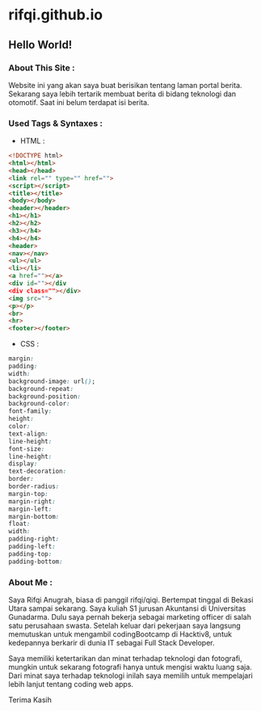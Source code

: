 # rifqi.github.io

## Hello World!

### About This Site :
<p>Website ini yang akan saya buat berisikan tentang laman portal berita. Sekarang saya lebih tertarik membuat berita di bidang teknologi dan otomotif. Saat ini belum terdapat isi berita.</p>

### Used Tags & Syntaxes :
- HTML :
```html
<!DOCTYPE html>
<html></html>
<head></head>
<link rel="" type="" href="">
<script></script>
<title></title>
<body></body>
<header></header>
<h1></h1>
<h2></h2>
<h3></h4>
<h4></h4>
<header>
<nav></nav>
<ul></ul>
<li></li>
<a href=""></a>
<div id=""></div
<div class=""></div>
<img src="">
<p></p>
<br>
<hr>
<footer></footer>
```
    
- CSS :

```css
margin:
padding:
width: 
background-image: url();
background-repeat:
background-position:
background-color:
font-family:
height:
color:
text-align:
line-height:
font-size:
line-height:
display: 
text-decoration:
border:
border-radius:
margin-top:
margin-right:
margin-left:
margin-bottom:
float:
width:
padding-right:
padding-left:
padding-top:
padding-bottom:
```

### About Me :
<p>Saya Rifqi Anugrah, biasa di panggil rifqi/qiqi. Bertempat tinggal di Bekasi Utara sampai sekarang. Saya kuliah S1 jurusan Akuntansi di Universitas Gunadarma. Dulu saya pernah bekerja sebagai marketing officer di salah satu perusahaan swasta. Setelah keluar dari pekerjaan saya langsung memutuskan untuk mengambil codingBootcamp di Hacktiv8, untuk kedepannya berkarir di dunia IT sebagai Full Stack Developer.</p>

<p>Saya memiliki ketertarikan dan minat terhadap teknologi dan fotografi, mungkin untuk sekarang fotografi hanya untuk mengisi waktu luang saja. Dari minat saya terhadap teknologi inilah saya memilih untuk mempelajari lebih lanjut tentang coding web apps.</p>

<p>Terima Kasih</p>
